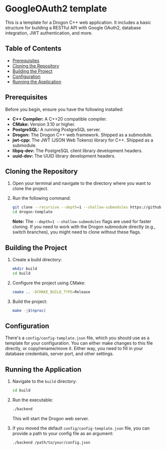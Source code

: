 # GoogleOAuth2 template

This is a template for a Drogon C++ web application. It includes a basic structure for building a RESTful API with Google OAuth2, database integration, JWT authentication, and more.

## Table of Contents

- [Prerequisites](#prerequisites)
- [Cloning the Repository](#cloning-the-repository)
- [Building the Project](#building-the-project)
- [Configuration](#configuration)
- [Running the Application](#running-the-application)

## Prerequisites

Before you begin, ensure you have the following installed:

- **C++ Compiler:** A C++20 compatible compiler.
- **CMake:** Version 3.10 or higher.
- **PostgreSQL:** A running PostgreSQL server.
- **Drogon:** The Drogon C++ web framework. Shipped as a submodule.
- **jwt-cpp:** The JWT (JSON Web Tokens) library for C++. Shipped as a submodule.
- **libpq-dev:** The PostgreSQL client library development headers.
- **uuid-dev:** The UUID library development headers.

## Cloning the Repository

1. Open your terminal and navigate to the directory where you want to clone the project.
2. Run the following command:

    ```bash
    git clone --recursive --depth=1 --shallow-submodules https://github.com/1Kuso4ek1/drogon-template.git
    cd drogon-template
    ```

    **Note:** The `--depth=1 --shallow-submodules` flags are used for faster cloning. If you need to work with the Drogon submodule directly (e.g., switch branches), you might need to clone without these flags.

## Building the Project

1. Create a build directory:

    ```bash
    mkdir build
    cd build
    ```

2. Configure the project using CMake:

    ```bash
    cmake .. -DCMAKE_BUILD_TYPE=Release
    ```

3. Build the project:

    ```bash
    make -j$(nproc)
    ```

## Configuration

There's a `config/config-template.json` file, which you should use as a template for your configuration. You can either make changes to this file directly, or copy/rename/move it. Either way, you need to fill in your database credentials, server port, and other settings.

## Running the Application

1. Navigate to the `build` directory:

    ```bash
    cd build
    ```

2. Run the executable:

    ```bash
    ./backend
    ```

    This will start the Drogon web server.

3. If you moved the default `config/config-template.json` file, you can provide a path to your config file as an argument:

    ```bash
    ./backend /path/to/your/config.json
    ```
